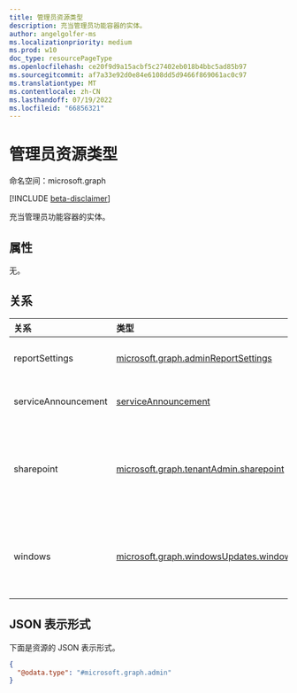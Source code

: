 ```yaml
---
title: 管理员资源类型
description: 充当管理员功能容器的实体。
author: angelgolfer-ms
ms.localizationpriority: medium
ms.prod: w10
doc_type: resourcePageType
ms.openlocfilehash: ce20f9d9a15acbf5c27402eb018b4bbc5ad85b97
ms.sourcegitcommit: af7a33e92d0e84e6108dd5d9466f869061ac0c97
ms.translationtype: MT
ms.contentlocale: zh-CN
ms.lasthandoff: 07/19/2022
ms.locfileid: "66856321"
---
```

# <a name="admin-resource-type"></a>管理员资源类型

命名空间：microsoft.graph

[!INCLUDE [beta-disclaimer](../../includes/beta-disclaimer.md)]

充当管理员功能容器的实体。

## <a name="properties"></a>属性
无。

## <a name="relationships"></a>关系
|关系|类型|Description|
|:---|:---|:---|
| reportSettings |[microsoft.graph.adminReportSettings](../resources/adminreportsettings.md)|用于管理报表的管理资源的容器。|
| serviceAnnouncement | [serviceAnnouncement](serviceannouncement.md) | 服务通信资源的容器。 只读。 |
| sharepoint |[microsoft.graph.tenantAdmin.sharepoint](../resources/tenantadmin-sharepoint.md)|用于管理 SharePoint 和 OneDrive 租户级别设置的管理资源的容器。|
| windows |[microsoft.graph.windowsUpdates.windows](../resources/windowsupdates-windows.md)|适用于企业的所有Windows 更新部署服务功能的容器。 只读。|

## <a name="json-representation"></a>JSON 表示形式
下面是资源的 JSON 表示形式。
<!-- {
  "blockType": "resource",
  "@odata.type": "microsoft.graph.admin",
  "openType": false
}
-->
``` json
{
  "@odata.type": "#microsoft.graph.admin"
}
```

